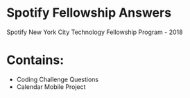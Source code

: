# Spotify Fellowship Answers

Spotify New York City Technology Fellowship Program - 2018


# Contains:

- Coding Challenge Questions
- Calendar Mobile Project

